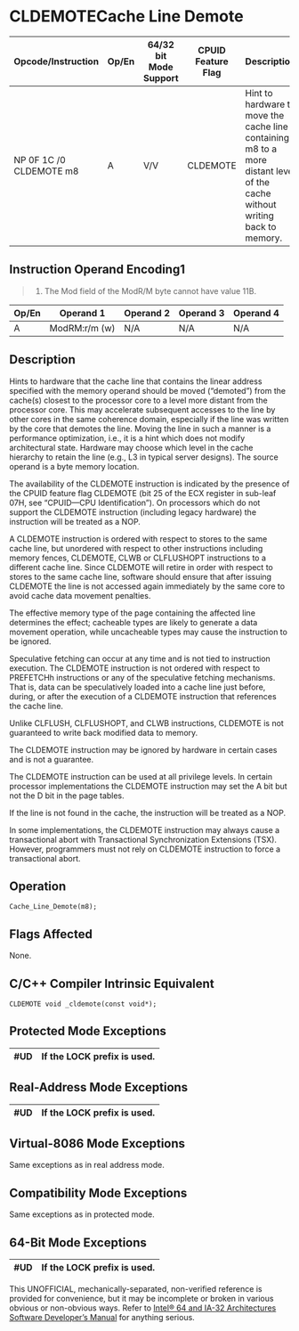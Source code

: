 # CLDEMOTE**Cache Line Demote**

| Opcode/Instruction      | Op/En | 64/32 bit Mode Support | CPUID Feature Flag | Description                                                                                                                |
| ----------------------- | ----- | ---------------------- | ------------------ | -------------------------------------------------------------------------------------------------------------------------- |
| NP 0F 1C /0 CLDEMOTE m8 | A     | V/V                    | CLDEMOTE           | Hint to hardware to move the cache line containing m8 to a more distant level of the cache without writing back to memory. |

## Instruction Operand Encoding1

> 1. The Mod field of the ModR/M byte cannot have value 11B.

| Op/En | Operand 1     | Operand 2 | Operand 3 | Operand 4 |
| ----- | ------------- | --------- | --------- | --------- |
| A     | ModRM:r/m (w) | N/A       | N/A       | N/A       |

## Description

Hints to hardware that the cache line that contains the linear address specified with the memory operand should be moved (“demoted”) from the cache(s) closest to the processor core to a level more distant from the processor core. This may accelerate subsequent accesses to the line by other cores in the same coherence domain, especially if the line was written by the core that demotes the line. Moving the line in such a manner is a performance optimization, i.e., it is a hint which does not modify architectural state. Hardware may choose which level in the cache hierarchy to retain the line (e.g., L3 in typical server designs). The source operand is a byte memory location.

The availability of the CLDEMOTE instruction is indicated by the presence of the CPUID feature flag CLDEMOTE (bit 25 of the ECX register in sub-leaf 07H, see “CPUID—CPU Identification”). On processors which do not support the CLDEMOTE instruction (including legacy hardware) the instruction will be treated as a NOP.

A CLDEMOTE instruction is ordered with respect to stores to the same cache line, but unordered with respect to other instructions including memory fences, CLDEMOTE, CLWB or CLFLUSHOPT instructions to a different cache line. Since CLDEMOTE will retire in order with respect to stores to the same cache line, software should ensure that after issuing CLDEMOTE the line is not accessed again immediately by the same core to avoid cache data movement penalties.

The effective memory type of the page containing the affected line determines the effect; cacheable types are likely to generate a data movement operation, while uncacheable types may cause the instruction to be ignored.

Speculative fetching can occur at any time and is not tied to instruction execution. The CLDEMOTE instruction is not ordered with respect to PREFETCHh instructions or any of the speculative fetching mechanisms. That is, data can be speculatively loaded into a cache line just before, during, or after the execution of a CLDEMOTE instruction that references the cache line.

Unlike CLFLUSH, CLFLUSHOPT, and CLWB instructions, CLDEMOTE is not guaranteed to write back modified data to memory.

The CLDEMOTE instruction may be ignored by hardware in certain cases and is not a guarantee.

The CLDEMOTE instruction can be used at all privilege levels. In certain processor implementations the CLDEMOTE instruction may set the A bit but not the D bit in the page tables.

If the line is not found in the cache, the instruction will be treated as a NOP.

In some implementations, the CLDEMOTE instruction may always cause a transactional abort with Transactional Synchronization Extensions (TSX). However, programmers must not rely on CLDEMOTE instruction to force a transactional abort.

## Operation

```
Cache_Line_Demote(m8);

```

## Flags Affected

None.

## C/C++ Compiler Intrinsic Equivalent

```
CLDEMOTE void _cldemote(const void*);

```

## Protected Mode Exceptions

| #​​​UD | If the LOCK prefix is used. |
| ------ | --------------------------- |

## Real-Address Mode Exceptions

| #​​​UD | If the LOCK prefix is used. |
| ------ | --------------------------- |

## Virtual-8086 Mode Exceptions

Same exceptions as in real address mode.

## Compatibility Mode Exceptions

Same exceptions as in protected mode.

## 64-Bit Mode Exceptions

| #​​​UD | If the LOCK prefix is used. |
| ------ | --------------------------- |

This UNOFFICIAL, mechanically-separated, non-verified reference is provided for convenience, but it may be
incomplete or broken in various obvious or non-obvious
ways. Refer to [Intel® 64 and IA-32 Architectures Software Developer’s Manual](https://software.intel.com/en-us/download/intel-64-and-ia-32-architectures-sdm-combined-volumes-1-2a-2b-2c-2d-3a-3b-3c-3d-and-4) for anything serious.
